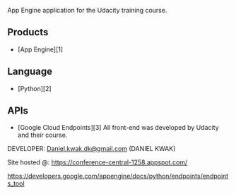 App Engine application for the Udacity training course.

## Products
- [App Engine][1]

## Language
- [Python][2]

## APIs
- [Google Cloud Endpoints][3]
All front-end was developed by Udacity and their course.

DEVELOPER: Daniel.kwak.dk@gmail.com (DANIEL KWAK)

Site hosted @:
https://conference-central-1258.appspot.com/

https://developers.google.com/appengine/docs/python/endpoints/endpoints_tool
